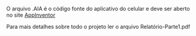 O arquivo .AIA é o código fonte do aplicativo do celular e deve
ser aberto no site [AppInventor](https://appinventor.mit.edu/)

Para mais detalhes sobre todo o projeto ler o arquivo Relatório-Parte1.pdf
